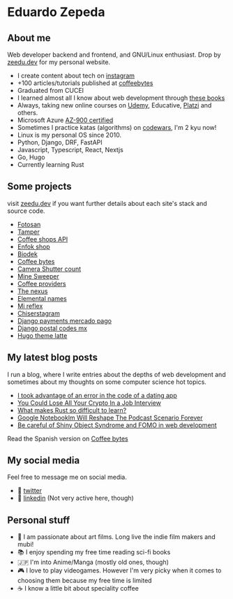# Eduardo Zepeda

## About me

Web developer backend and frontend, and GNU/Linux enthusiast. Drop by [zeedu.dev][eduardozepeda] for my personal website.
  - I create content about tech on [instagram][instagram]
  - +100 articles/tutorials published at [coffeebytes][coffeebytes]
  - Graduated from CUCEI
  - I learned almost all I know about web development through [these books][books]
  - Always, taking new online courses on [Udemy][udemy], Educative, [Platzi][platzi] and others.
  - Microsoft Azure [AZ-900 certified][az900certificate]
  - Sometimes I practice katas (algorithms) on [codewars][codewars], I'm 2 kyu now!
  - Linux is my personal OS since 2010.
  - Python, Django, DRF, FastAPI
  - Javascript, Typescript, React, Nextjs
  - Go, Hugo
  - Currently learning Rust

## Some projects

visit [zeedu.dev][eduardozepeda] if you want further details about each site's stack and source code.

- [Fotosan][fotosan]
- [Tamper][tamper]
- [Coffee shops API][coffeeshopsgdl]
- [Enfok shop][enfokshop]
- [Biodek][Biodek]
- [Coffee bytes][coffeebytes]
- [Camera Shutter count][camerashuttercount]
- [Mine Sweeper][minesweeper]
- [Coffee providers][coffeeprovider]
- [The nexus][thenexus]
- [Elemental names][elementalnames]
- [Mi reflex][mireflex]
- [Chiserstagram][chiserstagram]
- [Django payments mercado pago][djangopaymentsmercadopago]
- [Django postal codes mx][djangopostalcodesmx]
- [Hugo theme latte][hugothemelatte]

## My latest blog posts

I run a blog, where I write entries about the depths of web development and sometimes about my thoughts on some computer science hot topics.

<!-- BLOG-POST-LIST:START -->
- [I took advantage of an error in the code of a dating app](https://coffeebytes.dev/en/i-took-advantage-of-an-error-in-the-code-of-a-dating-app/)
- [You Could Lose All Your Crypto In a Job Interview](https://coffeebytes.dev/en/you-could-lose-all-your-crypto-in-a-job-interview/)
- [What makes Rust so difficult to learn?](https://coffeebytes.dev/en/what-makes-rust-so-difficult-to-learn/)
- [Google Notebooklm Will Reshape The Podcast Scenario Forever](https://coffeebytes.dev/en/google-notebooklm-will-reshape-the-podcast-scenario-forever/)
- [Be careful of Shiny Object Syndrome and FOMO in web development](https://coffeebytes.dev/en/be-careful-of-shiny-object-syndrome-and-fomo-in-web-development/)
<!-- BLOG-POST-LIST:END -->

Read the Spanish version on [Coffee bytes][website]

## My social media

Feel free to message me on social media. 

  - :speech_balloon: [twitter][twitter]
  - :anger: [linkedin][linkedin] (Not very active here, though)

## Personal stuff

  - :movie_camera: I am passionate about art films. Long live the indie film makers and mubi!
  - :books: I enjoy spending my free time reading sci-fi books
  - :jp: I'm into Anime/Manga (mostly old ones, though)
  - :video_game: I love to play videogames. However I'm very picky when it comes to choosing them because my free time is limited
  - :coffee: I know a little bit about speciality coffee

[instagram]: https://www.instagram.com/zeedu.dev/
[fotosan]: https://fotosan.net/
[books]: https://coffeebytes.dev/en/pages/books-i-read-and-reviews/ "I wrote a few reviews about them"
[platzi]: https://platzi.com/@eduardo-zepeda/
[codewars]: https://www.codewars.com/users/EduardoZepeda
[website]: https://coffeebytes.dev/
[twitter]: https://twitter.com/hello_wired
[linkedin]: https://linkedin.com/in/eduardomzepeda
[eduardozepeda]: https://zeedu.dev/
[enfokshop]: https://enfokshop.com/es-mx/
[coffeebytes]: https://coffeebytes.dev/
[tamper]: https://django-gis-coffee.vercel.app/
[minesweeper]: https://eduardozepeda.github.io/mine-sweeper/
[coffeeshopsgdl]: https://go-coffee-api.vercel.app/
[coffeeprovider]: https://nextjs-practice-mauve.vercel.app/
[thenexus]: https://eduardozepeda.github.io/nexusStartPage/
[elementalnames]: https://elemental-names.vercel.app/
[mireflex]: https://eduardozepeda.github.io/landingPageMyReflex/
[chiserstagram]: https://chiserstagram.netlify.app/
[djangopaymentsmercadopago]: https://github.com/EduardoZepeda/django-payments-mercadopago
[djangopostalcodesmx]: https://github.com/EduardoZepeda/django-postalcodes-mexico
[hugothemelatte]: https://github.com/EduardoZepeda/hugo-theme-latte
[az900certificate]: https://www.credly.com/badges/17608a52-2cb7-4268-a907-613459559911/public_url
[udemy]: https://www.udemy.com/user/carlos-eduardo-magallon-zepeda/
[biodek]: https://biodek-landing-page.vercel.app/
[camerashuttercount]: https://camerashuttercount.net/